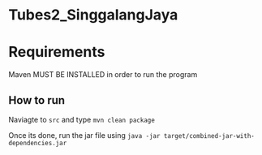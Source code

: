 # Tubes2_SinggalangJaya

# Requirements
Maven MUST BE INSTALLED in order to run the program

## How to run
Naviagte to `src` and type `mvn clean package`

Once its done, run the jar file using `java -jar target/combined-jar-with-dependencies.jar`